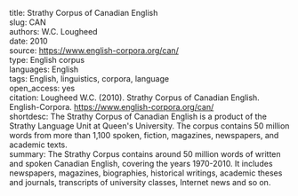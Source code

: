 title: Strathy Corpus of Canadian English  
slug: CAN  
authors: W.C. Lougheed  
date: 2010  
source: https://www.english-corpora.org/can/  
type: English corpus  
languages: English  
tags: English, linguistics, corpora, language  
open_access: yes  
citation: Lougheed W.C. (2010). Strathy Corpus of Canadian English. English-Corpora. https://www.english-corpora.org/can/  
shortdesc: The Strathy Corpus of Canadian English is a product of the Strathy Language Unit at Queen's University. The corpus contains 50 million words from more than 1,100 spoken, fiction, magazines, newspapers, and academic texts.  
summary: The Strathy Corpus contains around 50 million words of written and spoken Canadian English, covering the years 1970-2010. It includes newspapers, magazines, biographies, historical writings, academic theses and journals, transcripts of university classes, Internet news and so on.  

